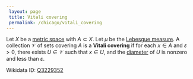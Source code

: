 ```yaml
---
 layout: page
 title: Vitali covering
 permalink: /chicago/vitali_covering
---
```

Let $X$ be a [metric space](https://mathgloss.github.io/MathGloss/chicago/metric_space) with $A \subset X$. Let $\mu$ be the [Lebesgue measure](https://mathgloss.github.io/MathGloss/chicago/Lebesgue_measure). A collection $\mathcal V$ of sets covering $A$ is a **Vitali covering** if for each $x \in A$ and $\varepsilon > 0$, there exists $U \in \mathcal V$ such that $x \in U$, and the [diameter](https://mathgloss.github.io/MathGloss/chicago/diameter_of_a_set) of $U$ is nonzero and less than $\varepsilon$.

Wikidata ID: [Q3229352](https://www.wikidata.org/wiki/Q3229352)